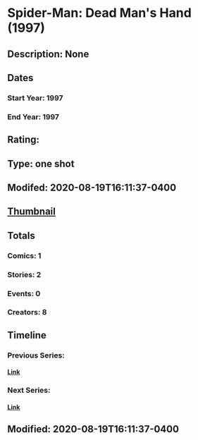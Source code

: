 # Spider-Man: Dead Man's Hand (1997)
## Description: None
## Dates
### Start Year: 1997
### End Year: 1997
## Rating: 
## Type: one shot
## Modifed: 2020-08-19T16:11:37-0400
## [Thumbnail](http://i.annihil.us/u/prod/marvel/i/mg/6/a0/5f3d876335ea1.jpg)
## Totals
### Comics: 1
### Stories: 2
### Events: 0
### Creators: 8
## Timeline
### Previous Series: 
#### [Link]()
### Next Series: 
#### [Link]()
## Modified: 2020-08-19T16:11:37-0400